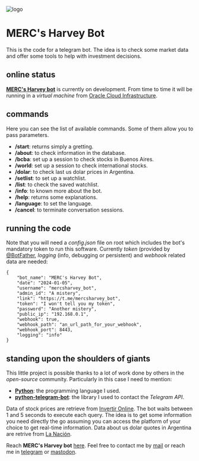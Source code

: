 ![logo](https://gitlab.com/rodrigovalla/mercsharveybot/-/raw/themoststable/assets/img/icon_64.png)

# MERC's Harvey Bot

This is the code for a telegram bot. The idea is to check some market data and offer some
tools to help with investment decisions.  

## online status

[**MERC's Harvey bot**](https://t.me/mercsharvey_bot) is currently on development. From time to time it will
be running in a *virtual machine* from [Oracle Cloud Infrastructure](https://www.oracle.com/cloud/).  

## commands

Here you can see the list of available commands. Some of them allow you to pass parameters.

- **/start**: returns simply a gretting.  
- **/about**: to check information in the database.
- **/bcba**: set up a session to check stocks in Buenos Aires.  
- **/world**: set up a session to check international stocks.  
- **/dolar**: to check last us dolar prices in Argentina.
- **/setlist**: to set up a watchlist.  
- **/list**: to check the saved watchlist.  
- **/info**: to known more about the bot.  
- **/help**: returns some explanations.  
- **/language**: to set the language.  
- **/cancel**: to terminate conversation sessions.  

## running the code

Note that you will need a *config.json* file on root which includes the bot's mandatory token to run this software.
Currently *token* (provided by [@BotFather](https://t.me/BotFather), *logging* (info, debugging or persistent) and
*webhook* related data are needed:

```
{
	"bot_name": "MERC's Harvey Bot",
	"date": "2024-01-05",
	"username": "mercsharvey_bot",
	"admin_id": "A mistery",
	"link": "https://t.me/mercsharvey_bot",
	"token": "I won't tell you my token",
	"password": "Another mistery",
	"public_ip": "192.168.0.1",
	"webhook": true,
	"webhook_path": "an_url_path_for_your_webhook",
	"webhook_port": 8443,
	"logging": "info"
}

```
## standing upon the shoulders of giants

This little project is possible thanks to a lot of work done by others in the *open-source* community. Particularly in
this case I need to mention:

- [**Python**](https://www.python.org/): the programming language I used.  
- [**python-telegram-bot**](https://python-telegram-bot.org/): the library I used to contact the *Telegram API*.  

Data of stock prices are retrieve from [Invertir Online](https://www.invertironline.com/). The bot waits between 1 and 5
seconds to execute each query. The idea is to get some information you need directly the go assuming you can access the
platform of your choice to get real-time information. Data about us dolar quotes in Argentina are retrive from
[La Nación](https://www.lanacion.com.ar/dolar-hoy/).  

Reach **MERC's Harvey bot** [here](https://t.me/mercsharvey_bot).
Feel free to contact me by [mail](mailto:rodrigovalla@protonmail.ch) or reach me in
[telegram](https://t.me/rvalla) or [mastodon](https://fosstodon.org/@rvalla).
